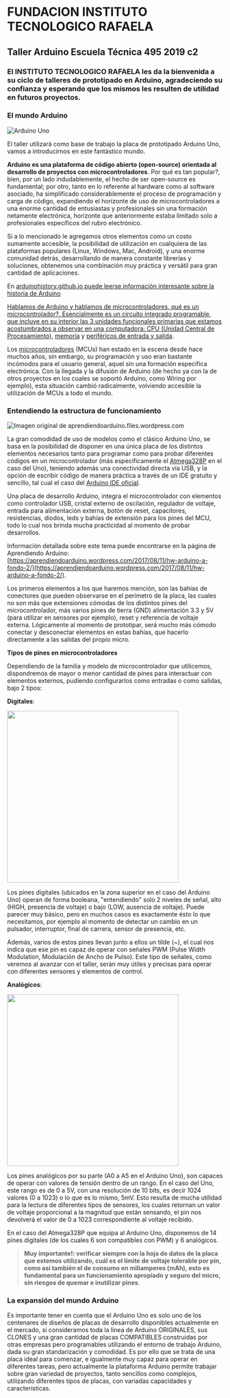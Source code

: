# **FUNDACION INSTITUTO TECNOLOGICO RAFAELA**
## **Taller Arduino Escuela Técnica 495 2019 c2**

### **El INSTITUTO TECNOLOGICO RAFAELA les da la bienvenida a su ciclo de talleres de prototipado en Arduino, agradeciendo su confianza y esperando que los mismos les resulten de utilidad en futuros proyectos.**

### El mundo Arduino

![Arduino Uno](https://store-cdn.arduino.cc/usa/catalog/product/cache/1/image/520x330/604a3538c15e081937dbfbd20aa60aad/a/0/a000066_featured_4.jpg)

El taller utilizará como base de trabajo la placa de prototipado Arduino Uno, vamos a introducirnos en este fantástico mundo.

**Arduino es una plataforma de código abierto (open-source) orientada al desarrollo de proyectos con microcontroladores**. Por qué es tan popular?, bien, por un lado indudablemente, el hecho de ser open-source es fundamental; por otro, tanto en lo referente al hardware como al software asociado, ha simplificado considerablemente el proceso de programación y carga de código, expandiendo el horizonte de uso de microcontroladores a una enorme cantidad de entusiastas y profesionales sin una formación netamente electrónica, horizonte que anteriormente estaba limitado solo a profesionales específicos del rubro electrónico.

Si a lo mencionado le agregamos otros elementos como un costo sumamente accesible, la posibilidad de utilización en cualquiera de las plataformas populares (Linux, Windows, Mac, Android), y una enorme comunidad detrás, desarrollando de manera constante librerías y soluciones, obtenemos una combinación muy práctica y versátil para gran cantidad de aplicaciones.

<p>En <a href="https://arduinohistory.github.io" target="_blank">arduinohistory.github.io puede leerse información interesante sobre la historia de Arduino</p>

Hablamos de Arduino y hablamos de microcontroladores, qué es un microcontrolador?. Esencialmente es un circuito integrado programable, que incluye en su interior las 3 unidades funcionales primarias que estamos acostumbrados a observar en una computadora: [CPU (Unidad Central de Procesamiento)](https://es.wikipedia.org/wiki/Unidad_central_de_procesamiento), [memoria](https://es.wikipedia.org/wiki/Memoria_(inform%C3%A1tica)) y [periféricos de entrada y salida](https://es.wikipedia.org/wiki/Perif%C3%A9rico_(inform%C3%A1tica)).

Los [microcontroladores](https://es.wikipedia.org/wiki/Microcontrolador) (MCUs) han estado en la escena desde hace muchos años, sin embargo, su programación y uso eran bastante incómodos para el usuario general, aquel sin una formación específica electrónica. Con la llegada y la difusión de Arduino (de hecho ya con la de otros proyectos en los cuales se soportó Arduino, como Wiring por ejemplo), esta situación cambió radicalmente, volviendo accesible la utilización de MCUs a todo el mundo.

### Entendiendo la estructura de funcionamiento

![Imagen original de aprendiendoarduino.files.wordpress.com](https://aprendiendoarduino.files.wordpress.com/2017/08/componetes-uno.jpg)

La gran comodidad de uso de modelos como el clásico Arduino Uno, se basa en la posibilidad de disponer en una única placa de los distintos elementos necesarios tanto para programar como para probar diferentes códigos en un microcontrolador (más específicamente el [Atmega328P](https://es.wikipedia.org/wiki/Atmega328) en el caso del Uno), teniendo además una conectividad directa vía USB, y la opción de escribir código de manera práctica a través de un IDE gratuito y sencillo, tal cual el caso del [Arduino IDE oficial](https://www.arduino.cc/en/Main/Software).

Una placa de desarrollo Arduino, integra el microcontrolador con elementos como controlador USB, cristal externo de oscilación, regulador de voltaje, entrada para alimentación externa, botón de reset, capacitores, resistencias, diodos, leds y bahías de extensión para los pines del MCU, todo lo cual nos brinda mucha practicidad al momento de probar desarrollos.

Información detallada sobre este tema puede encontrarse en la página de Aprendiendo Arduino: [https://aprendiendoarduino.wordpress.com/2017/08/11/hw-arduino-a-fondo-2/](https://aprendiendoarduino.wordpress.com/2017/08/11/hw-arduino-a-fondo-2/).

Los primeros elementos a los que haremos mención, son las bahías de conectores que pueden observarse en el perímetro de la placa, las cuales no son más que extensiones cómodas de los distintos pines del microcontrolador, más varios pines de tierra (GND) alimentación 3.3 y 5V (para utilizar en sensores por ejemplo), reset y referencia de voltaje externa. Lógicamente al momento de prototipar, será mucho más cómodo conectar y desconectar elementos en estas bahías, que hacerlo directamente a las salidas del propio micro.

<b>Tipos de pines en microcontroladores</b>

Dependiendo de la familia y modelo de microcontrolador que utilicemos, dispondremos de mayor o menor cantidad de pines para interactuar con elementos externos, pudiendo configurarlos como entradas o como salidas, bajo 2 tipos:

<b>Digitales</b>:

<img src="https://openwebinars.net/media/django-summernote/2015-01-31/12bddab0-3d93-4510-98ca-ef8a7410ed11.jpg" width="400">

Los pines digitales (ubicados en la zona superior en el caso del Arduino Uno) operan de forma booleana, "entendiendo" solo 2 niveles de señal, alto (HIGH, presencia de voltaje) o bajo (LOW, ausencia de voltaje). Puede parecer muy básico, pero en muchos casos es exactamente ésto lo que necesitamos, por ejemplo al momento de detectar un cambio en un pulsador, interruptor, final de carrera, sensor de presencia, etc.

Además, varios de estos pines llevan junto a ellos un tilde (~), el cual nos indica que ese pin es capaz de operar con señales PWM (Pulse Width Modulation, Modulación de Ancho de Pulso). Este tipo de señales, como veremos al avanzar con el taller, serán muy útiles y precisas para operar con diferentes sensores y elementos de control.

<b>Analógicos</b>:

<img src="https://openwebinars.net/media/django-summernote/2015-01-31/dea32eaf-5a37-4f8d-aeaf-4db538d71020.jpg" width="400">

Los pines analógicos por su parte (A0 a A5 en el Arduino Uno), son capaces de operar con valores de tensión dentro de un rango. En el caso del Uno, este rango es de 0 a 5V, con una resolución de 10 bits, es decir 1024 valores (0 a 1023) o lo que es lo mismo, 5mV. Esto resulta de mucha utilidad para la lectura de diferentes tipos de sensores, los cuales retornan un valor de voltaje proporcional a la magnitud que están sensando, el pin nos devolverá el valor de 0 a 1023 correspondiente al voltaje recibido.

En el caso del Atmega328P que equipa al Arduino Uno, disponemos de 14 pines digitales (de los cuales 6 son compatibles con PWM) y 6 analógicos.

> <b>Muy importante!: verificar siempre con la hoja de datos de la placa que estemos utilizando, cuál es el límite de voltaje tolerable por pin, como así también el de consumo en miliamperes (mAh), esto es fundamental para un funcionamiento apropiado y seguro del micro, sin riesgos de quemar e inutilizar pines</b>.

### La expansión del mundo Arduino

Es importante tener en cuenta que el Arduino Uno es solo uno de los centenares de diseños de placas de desarrollo disponibles actualmente en el mercado, si consideramos toda la línea de Arduino ORIGINALES, sus CLONES y una gran cantidad de placas COMPATIBLES construidas por otras empresas pero programables utilizando el entorno de trabajo Arduino, dada su gran standarización y comodidad. Es por ello que se trata de una placa ideal para comenzar, e igualmente muy capaz para operar en diferentes tareas, pero actualmente la plataforma Arduino permite trabajar sobre gran variedad de proyectos, tanto sencillos como complejos, utilizando diferentes tipos de placas, con variadas capacidades y características.
